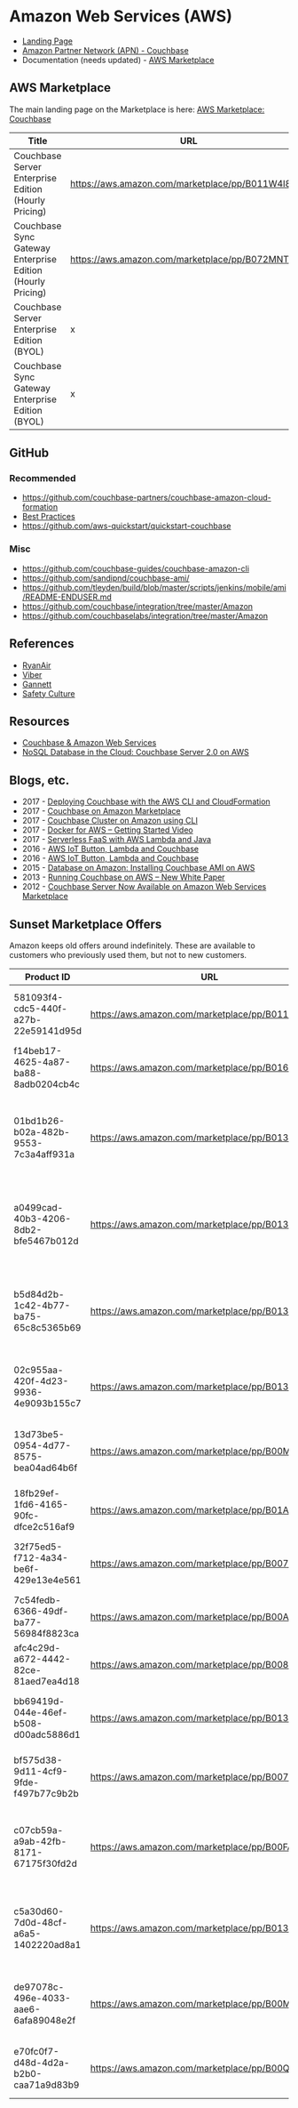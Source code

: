 # Amazon Web Services (AWS)

* [Landing Page](https://www.couchbase.com/partners/amazon)
* [Amazon Partner Network (APN) - Couchbase](https://aws.amazon.com/partners/find/partnerdetails/?id=001E000000UfZfIIAV)
* Documentation (needs updated) - [AWS Marketplace](https://developer.couchbase.com/documentation/server/current/install/deployment-aws.html)

## AWS Marketplace
The main landing page on the Marketplace is here: [AWS Marketplace: Couchbase](https://aws.amazon.com/marketplace/seller-profile?id=1a064a14-5ac2-4980-9167-15746aabde72)

Title | URL | Product ID
----- | --- | ----------
Couchbase Server Enterprise Edition (Hourly Pricing) | https://aws.amazon.com/marketplace/pp/B011W4I8ZG | 00f6801d-49bf-41ee-aa95-01053fcbab2f
Couchbase Sync Gateway Enterprise Edition (Hourly Pricing) | https://aws.amazon.com/marketplace/pp/B072MNTYKC | d3b12569-02db-486f-b350-6fd819777b4f
Couchbase Server Enterprise Edition (BYOL) | x | x
Couchbase Sync Gateway Enterprise Edition (BYOL) | x | x

## GitHub

### Recommended
* https://github.com/couchbase-partners/couchbase-amazon-cloud-formation
* [Best Practices](https://github.com/couchbase-partners/amazon-cloud-formation-couchbase/blob/master/documentation/bestPractices.md)
* https://github.com/aws-quickstart/quickstart-couchbase

### Misc
* https://github.com/couchbase-guides/couchbase-amazon-cli
* https://github.com/sandipnd/couchbase-ami/
* https://github.com/tleyden/build/blob/master/scripts/jenkins/mobile/ami/README-ENDUSER.md
* https://github.com/couchbase/integration/tree/master/Amazon
* https://github.com/couchbaselabs/integration/tree/master/Amazon

## References
* [RyanAir](https://www.couchbase.com/customers/ryanair)
* [Viber](https://www.couchbase.com/customers/viber)
* [Gannett](https://www.couchbase.com/customers/gannett)
* [Safety Culture](https://www.couchbase.com/customers/safetyculture)

## Resources
* [Couchbase & Amazon Web Services](https://www.couchbase.com/binaries/content/assets/us/partners/aws-datasheet.pdf)
* [NoSQL Database in the Cloud: Couchbase Server 2.0 on AWS](https://d0.awsstatic.com/whitepapers/aws-nosql-couchbase.pdf)

## Blogs, etc.
* 2017 - [Deploying Couchbase with the AWS CLI and CloudFormation](https://www.youtube.com/watch?v=KpwmiRKrsfw&index=3&list=PLG3nTnYVz3nzGsaREuEjlvAKnNe4Xc-8j&t=3s)
* 2017 - [Couchbase on Amazon Marketplace](https://blog.couchbase.com/couchbase-amazon-marketplace/)
* 2017 - [Couchbase Cluster on Amazon using CLI](https://blog.couchbase.com/couchbase-cluster-amazon-using-cli/)
* 2017 - [Docker for AWS – Getting Started Video](https://blog.couchbase.com/docker-for-aws-getting-started-video/)
* 2017 - [Serverless FaaS with AWS Lambda and Java](https://blog.couchbase.com/serverless-faas-aws-lambda-java/)
* 2016 - [AWS IoT Button, Lambda and Couchbase](https://blog.couchbase.com/2016/december/aws-iot-button-lambda-couchbase)
* 2016 - [AWS IoT Button, Lambda and Couchbase](http://blog.arungupta.me/aws-iot-button-lambda-couchbase/)
* 2015 - [Database on Amazon: Installing Couchbase AMI on AWS](https://blog.couchbase.com/database-on-amazon-installing-couchbase-ami-on-aws/)
* 2013 - [Running Couchbase on AWS – New White Paper](https://aws.amazon.com/blogs/aws/running-couchbase-on-aws-new-white-paper/)
* 2012 - [Couchbase Server Now Available on Amazon Web Services Marketplace](https://www.couchbase.com/press-releases/couchbase-server-now-available-amazon-web-services-marketplace)

## Sunset Marketplace Offers
Amazon keeps old offers around indefinitely.  These are available to customers who previously used them, but not to new customers.

Product ID                           | URL                                              | Title
------------------------------------ | ------------------------------------------------ | -----
581093f4-cdc5-440f-a27b-22e59141d95d | https://aws.amazon.com/marketplace/pp/B011W4IEFU | Couchbase Server Enterprise Edition (Gold)
f14beb17-4625-4a87-ba88-8adb0204cb4c | https://aws.amazon.com/marketplace/pp/B016CM4KP0 | Couchbase Server Community Edition
01bd1b26-b02a-482b-9553-7c3a4aff931a | https://aws.amazon.com/marketplace/pp/B013XDDEV2 | Couchbase Server & Couchbase Sync Gateway Enterprise Edition (Gold)
a0499cad-40b3-4206-8db2-bfe5467b012d | https://aws.amazon.com/marketplace/pp/B013XDNYRG | Couchbase Server & Couchbase Sync Gateway Community Edition
b5d84d2b-1c42-4b77-ba75-65c8c5365b69 | https://aws.amazon.com/marketplace/pp/B013XDD6RE | Couchbase Server & Couchbase Sync Gateway Enterprise Edition (Silver)
02c955aa-420f-4d23-9936-4e9093b155c7 | https://aws.amazon.com/marketplace/pp/B013XDDBWO | Couchbase Server Enterprise Edition (Silver)
13d73be5-0954-4d77-8575-bea04ad64b6f | https://aws.amazon.com/marketplace/pp/B00M28SIGQ | Couchbase Sync Gateway Enterprise Edition (Gold)
18fb29ef-1fd6-4165-90fc-dfce2c516af9 | https://aws.amazon.com/marketplace/pp/B01AB05G4I | Couchbase Server Community Edition
32f75ed5-f712-4a34-be6f-429e13e4e561 | https://aws.amazon.com/marketplace/pp/B007NZSFXE | Couchbase Server Enterprise Edition (Silver)
7c54fedb-6366-49df-ba77-56984f8823ca | https://aws.amazon.com/marketplace/pp/B00AQ89W5K | Couchbase Server - Enterprise Free
afc4c29d-a672-4442-82ce-81aed7ea4d18 | https://aws.amazon.com/marketplace/pp/B0085EC3N0 | Couchbase Server Community Edition
bb69419d-044e-46ef-b508-d00adc5886d1 | https://aws.amazon.com/marketplace/pp/B013XDD9AS | Couchbase Server Enterprise Edition (Gold)
bf575d38-9d11-4cf9-9fde-f497b77c9b2b | https://aws.amazon.com/marketplace/pp/B0078XAZWU | Couchbase Server Enterprise Edition (Gold)
c07cb59a-a9ab-42fb-8171-67175f30fd2d | https://aws.amazon.com/marketplace/pp/B00FA8DO50 | Couchbase Server & Couchbase Sync Gateway Community Edition
c5a30d60-7d0d-48cf-a6a5-1402220ad8a1 | https://aws.amazon.com/marketplace/pp/B013XDO1B4 | Couchbase Server & Couchbase Sync Gateway Community Edition
de97078c-496e-4033-aae6-6afa89048e2f | https://aws.amazon.com/marketplace/pp/B00M28SG0E | Couchbase Sync Gateway Enterprise Edition (Silver)
e70fc0f7-d48d-4d2a-b2b0-caa71a9d83b9 | https://aws.amazon.com/marketplace/pp/B00QFTBPPO | Couchbase Sync Gateway Community Edition
